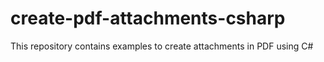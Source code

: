 # create-pdf-attachments-csharp
This repository contains examples to create attachments in PDF using C#
